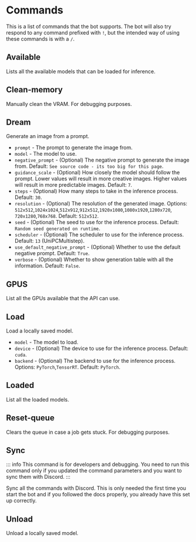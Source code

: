 # Commands

This is a list of commands that the bot supports. The bot will also try respond to any command prefixed with `!`, but the intended way of using these commands is with a `/`.

## Available

Lists all the available models that can be loaded for inference.

## Clean-memory

Manually clean the VRAM. For debugging purposes.

## Dream

Generate an image from a prompt.

- `prompt` - The prompt to generate the image from.
- `model` - The model to use.
- `negative_prompt` - (Optional) The negative prompt to generate the image from. Default: `See source code - its too big for this page`.
- `guidance_scale` - (Optional) How closely the model should follow the prompt. Lower values will result in more creative images. Higher values will result in more predictable images. Default: `7`.
- `steps` - (Optional) How many steps to take in the inference process. Default: `30`.
- `resolution` - (Optional) The resolution of the generated image. Options: `512x512`,`1024x1024`,`512x912`,`912x512`,`1920x1080`,`1080x1920`,`1280x720`, `720x1280`,`768x768`. Default: `512x512`.
- `seed` - (Optional) The seed to use for the inference process. Default: `Random seed generated on runtime`.
- `scheduler` - (Optional) The scheduler to use for the inference process. Default: `13` (UniPCMultistep).
- `use_default_negative_prompt` - (Optional) Whether to use the default negative prompt. Default: `True`.
- `verbose` - (Optional) Whether to show generation table with all the information. Default: `False`.

## GPUS

List all the GPUs available that the API can use.

## Load

Load a locally saved model.

- `model` - The model to load.
- `device` - (Optional) The device to use for the inference process. Default: `cuda`.
- `backend` - (Optional) The backend to use for the inference process. Options: `PyTorch`,`TensorRT`. Default: `PyTorch`.

## Loaded

List all the loaded models.

## Reset-queue

Clears the queue in case a job gets stuck. For debugging purposes.

## Sync

::: info
This command is for developers and debugging. You need to run this command only if you updated the command parameters and you want to sync them with Discord.
:::

Sync all the commands with Discord. This is only needed the first time you start the bot and if you followed the docs properly, you already have this set up correctly.

## Unload

Unload a locally saved model.
